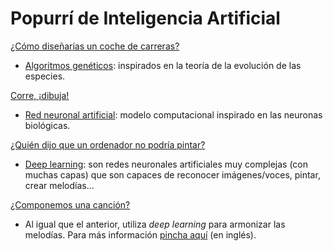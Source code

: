 # Popurrí de Inteligencia Artificial

[¿Cómo diseñarías un coche de carreras?](https://rednuht.org/genetic_cars_2/)

- [Algoritmos genéticos](https://es.wikipedia.org/wiki/Algoritmo_gen%C3%A9tico): inspirados en la teoría de la evolución de las especies.

[Corre, ¡dibuja!](https://quickdraw.withgoogle.com/)
- [Red neuronal artificial](https://es.wikipedia.org/wiki/Red_neuronal_artificial): modelo computacional inspirado en las neuronas biológicas.

[¿Quién dijo que un ordenador no podría pintar?](https://deepdreamgenerator.com/#gallery)
- [Deep learning](https://es.wikipedia.org/wiki/Aprendizaje_profundo): son redes neuronales artificiales muy complejas (con muchas capas) que son capaces de reconocer imágenes/voces, pintar, crear melodías...

[¿Componemos una canción?](https://www.google.com/doodles/celebrating-johann-sebastian-bach)
- Al igual que el anterior, utiliza _deep learning_ para armonizar las melodías. Para más información [pincha aquí](https://magenta.tensorflow.org/coconet) (en inglés).

